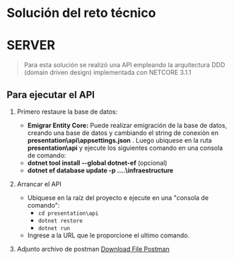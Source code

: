 # Solución del reto técnico

# SERVER

> Para esta solución se realizó una API empleando la arquitectura DDD (domain driven design) implementada con NETCORE 3.1.1

## Para ejecutar el API

 1. Primero restaure la base de datos:  
	 
	 - **Emigrar Entity Core:** Puede realizar emigración de la base de datos, creando una base de datos y cambiando el string de conexión en **presentation\api\appsettings.json** .
     Luego ubiquese en la ruta **presentation\api** y ejecute los siguientes comando en una consola de comando:
     - **dotnet tool install --global dotnet-ef** (opcional)
     - **dotnet ef database update  -p ..\..\infraestructure**
	 
 2. Arrancar el API
	 - Ubíquese en la raíz del proyecto e ejecute en una "consola de comando": 
		- `cd presentation\api`
		- `dotnet restore`
		- `dotnet run`
    - Ingrese a la URL que le proporcione el ultimo comando.
    
 3. Adjunto archivo de postman
[Download File Postman](./GONZALO-TEST-API.postman_collection.json)